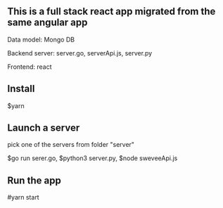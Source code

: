 ## This is a full stack react app migrated from the same angular app

Data model: Mongo DB

Backend server: server.go, serverApi.js, server.py

Frontend: react 
 

## Install

$yarn 


## Launch a server

pick one of the servers from folder "server"

$go run serer.go, $python3 server.py, $node sweveeApi.js


## Run the app

#yarn start


